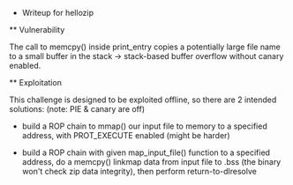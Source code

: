 * Writeup for hellozip

** Vulnerability

The call to memcpy() inside print_entry copies a potentially large file name to a small buffer in the stack -> stack-based buffer overflow without canary enabled.

** Exploitation

This challenge is designed to be exploited offline, so there are 2 intended solutions:
(note: PIE & canary are off)

- build a ROP chain to mmap() our input file to memory to a specified address, with PROT_EXECUTE enabled (might be harder)

- build a ROP chain with given map_input_file() function to a specified address, do a memcpy() linkmap data from input file to .bss (the binary won't check zip data integrity), then perform return-to-dlresolve
